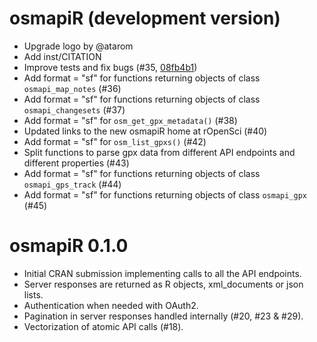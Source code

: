 # osmapiR (development version)

* Upgrade logo by @atarom
* Add inst/CITATION
* Improve tests and fix bugs (#35, [08fb4b1](https://github.com/ropensci/osmapiR/commit/08fb4b10abf0270d8bea2473b02b2520ba341521))
* Add format = "sf" for functions returning objects of class `osmapi_map_notes` (#36)
* Add format = "sf" for functions returning objects of class `osmapi_changesets` (#37)
* Add format = "sf" for `osm_get_gpx_metadata()` (#38)
* Updated links to the new osmapiR home at rOpenSci (#40)
* Add format = "sf" for `osm_list_gpxs()` (#42)
* Split functions to parse gpx data from different API endpoints and different properties (#43)
* Add format = "sf" for functions returning objects of class `osmapi_gps_track` (#44)
* Add format = "sf" for functions returning objects of class `osmapi_gpx` (#45)


# osmapiR 0.1.0

* Initial CRAN submission implementing calls to all the API endpoints.
* Server responses are returned as R objects, xml_documents or json lists.
* Authentication when needed with OAuth2.
* Pagination in server responses handled internally (#20, #23 & #29).
* Vectorization of atomic API calls (#18).
